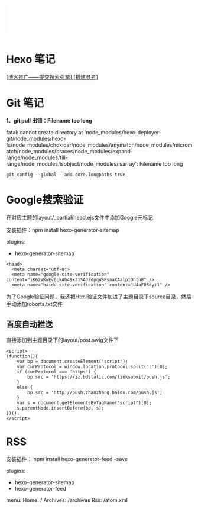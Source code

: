
<iframe frameborder="no" border="0" marginwidth="0" marginheight="0" width=330 height=86 src="//music.163.com/outchain/player?type=2&id=455502271&auto=0&height=66"></iframe>

# Hexo 笔记
[[博客推广——提交搜索引擎] ](http://selfboot.cn/2014/12/21/add_blog_to_google/)
[[搭建参考] ](http://www.jianshu.com/p/35e197cb1273)

# Git 笔记
**1、git pull  出错：Filename too long**

fatal: cannot create directory at 'node_modules/hexo-deployer-git/node_modules/hexo-fs/node_modules/chokidar/node_modules/anymatch/node_modules/micromatch/node_modules/braces/node_modules/expand-range/node_modules/fill-range/node_modules/isobject/node_modules/isarray': Filename too long

```
git config --global --add core.longpaths true
```

# Google搜索验证
在对应主题的layout/_partial/head.ejs文件中添加Google元标记

安装插件：npm install hexo-generator-sitemap

plugins:
- hexo-generator-sitemap

```
<head>
  <meta charset="utf-8">
  <meta name="google-site-verification" content="iK62VKwEv6LkAh49k31SAJZdpqWSPsnaXAalp1Ohtn8" />
  <meta name="baidu-site-verification" content="U4oFD5dyt1" />
```

为了Google验证问题，我还把Html验证文件加进了主题目录下source目录，然后手动添加roborts.txt文件

## 百度自动推送

直接添加到主题目录下的layout/post.swig文件下
```
<script>
(function(){
    var bp = document.createElement('script');
    var curProtocol = window.location.protocol.split(':')[0];
    if (curProtocol === 'https') {
        bp.src = 'https://zz.bdstatic.com/linksubmit/push.js';
    }
    else {
        bp.src = 'http://push.zhanzhang.baidu.com/push.js';
    }
    var s = document.getElementsByTagName("script")[0];
    s.parentNode.insertBefore(bp, s);
})();
</script>
```

# RSS
安装插件： npm install hexo-generator-feed -save

plugins:
- hexo-generator-sitemap
- hexo-generator-feed

menu:
  Home: /
  Archives: /archives
  Rss: /atom.xml
